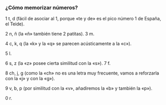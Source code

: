 ### ¿Cómo memorizar números?


1 t, d (fácil de asociar al 1, porque «te y de» es el pico número 1 de España, el Teide).

2 n, ñ (la «ñ» también tiene 2 patitas).
3 m.

4 c, k, q (la «k» y la «q» se parecen acústicamente a la «c»).

5 l.

6 s, z (la «z» posee cierta similitud con la «s»).
7 f.

8 ch, j, g (como la «ch» no es una letra muy frecuente, vamos a reforzarla con la «j» y con la «g»).

9 v, b, p (por similitud con la «v», añadiremos la «b» y también la «p»).

0 r.

